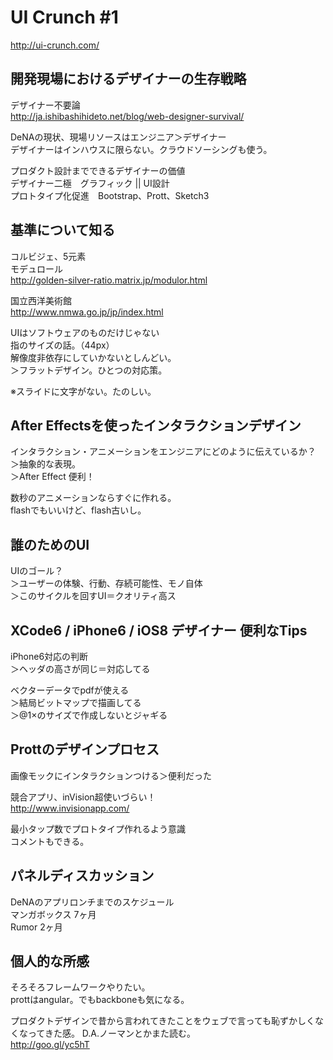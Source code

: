 # UI Crunch #1

http://ui-crunch.com/

## 開発現場におけるデザイナーの生存戦略

デザイナー不要論  
http://ja.ishibashihideto.net/blog/web-designer-survival/

DeNAの現状、現場リソースはエンジニア＞デザイナー  
デザイナーはインハウスに限らない。クラウドソーシングも使う。

プロダクト設計までできるデザイナーの価値  
デザイナー二極　グラフィック || UI設計  
プロトタイプ化促進　Bootstrap、Prott、Sketch3

## 基準について知る

コルビジェ、5元素  
モデュロール  
http://golden-silver-ratio.matrix.jp/modulor.html

国立西洋美術館  
http://www.nmwa.go.jp/jp/index.html

UIはソフトウェアのものだけじゃない  
指のサイズの話。（44px）  
解像度非依存にしていかないとしんどい。  
＞フラットデザイン。ひとつの対応策。

※スライドに文字がない。たのしい。

## After Effectsを使ったインタラクションデザイン

インタラクション・アニメーションをエンジニアにどのように伝えているか？  
＞抽象的な表現。  
＞After Effect 便利！

数秒のアニメーションならすぐに作れる。  
flashでもいいけど、flash古いし。

## 誰のためのUI

UIのゴール？  
＞ユーザーの体験、行動、存続可能性、モノ自体  
＞このサイクルを回すUI＝クオリティ高ス

## XCode6 / iPhone6 / iOS8 デザイナー 便利なTips

iPhone6対応の判断  
＞ヘッダの高さが同じ＝対応してる

ベクターデータでpdfが使える  
＞結局ビットマップで描画してる  
＞@1×のサイズで作成しないとジャギる

## Prottのデザインプロセス

画像モックにインタラクションつける＞便利だった

競合アプリ、inVision超使いづらい！  
http://www.invisionapp.com/

最小タップ数でプロトタイプ作れるよう意識  
コメントもできる。

## パネルディスカッション

DeNAのアプリロンチまでのスケジュール  
マンガボックス 7ヶ月  
Rumor 2ヶ月

## 個人的な所感

そろそろフレームワークやりたい。  
prottはangular。でもbackboneも気になる。

プロダクトデザインで昔から言われてきたことをウェブで言っても恥ずかしくなくなってきた感。
D.A.ノーマンとかまた読む。  
http://goo.gl/yc5hT